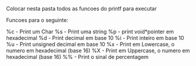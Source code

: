 Colocar nesta pasta todos as funcoes do printf para executar 

Funcoes para o seguinte:

%c - Print um Char
%s - Print uma string
%p - print void*pointer em hexadecimal
%d - Print decimal em base 10
%i - Print inteiro em base 10
%u - Print unsigned decimal em base 10
%x - Print em Lowercase, o numero em hexadecimal (base 16)
%X - Print em Uppercase, o numero em hexadecimal (base 16)
%% - Print o sinal de percentagem
